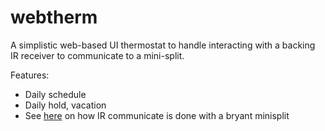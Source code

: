 webtherm
===

A simplistic web-based UI thermostat to handle interacting with a backing IR
receiver to communicate to a mini-split.

Features:
- Daily schedule
- Daily hold, vacation
- See [here](https://github.com/enckse/irdroid-bryant-lirc-ac-minisplit) on how IR communicate is done with a bryant minisplit

